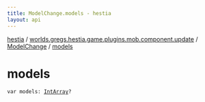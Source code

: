 ```yaml
---
title: ModelChange.models - hestia
layout: api
---
```


<div class='api-docs-breadcrumbs'><a href="../../index.html">hestia</a> / <a href="../index.html">worlds.gregs.hestia.game.plugins.mob.component.update</a> / <a href="index.html">ModelChange</a> / <a href="./models.html">models</a></div>

# models

<div class="signature"><code><span class="keyword">var </span><span class="identifier">models</span><span class="symbol">: </span><a href="https://kotlinlang.org/api/latest/jvm/stdlib/kotlin/-int-array/index.html"><span class="identifier">IntArray</span></a><span class="symbol">?</span></code></div>
